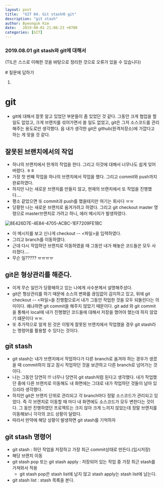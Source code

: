 ```yaml
---
layout: post
title:  "GIT 04. Git stash와 git"
description: "git stash"
author: Byeonguk Kim
date:   2019-08-01 21:06:23 +0700
categories: [GIT]
---
```


### 2019.08.01 git stash와 git에 대해서

(TIL은 스스로 이해한 것을 바탕으로 정리한 것으로 오류가 있을 수 있습니다)

\# 질문에 답하기

1. 
 
# git

* git에 대해서 잘못 알고 있었던 부분들이 좀 있었던 것 같다. 그동안 크게 협업을 할 일도 없었고, 크게 브랜치를 섞어가면서 쓸 일도 없었고, git은 그저  소스코드를 관리해주는 용도로만 생각했다. 음 내가 생각한 git은  github(원격저장소)에 가깝다고 하는 게 맞을 것 같다.

## 잘못된 브랜치에서의 작업

* 하나의 브랜치에서 한개의 작업을 한다. 그리고 이것에 대해서 너무나도 쉽게 잊어버렸다. ㅎㅎ
* 가장 첫 번째 작업을 하나의 브랜치에서 작업을 했다. 그리고 commit와 push까지 완료하였다.
* 하지만 나는 새로운 브랜치를 만들지 않고, 현재의 브랜치에서 또 작업을 진행했다....
* 평소 같았으면 또 commit과 push를 했을테지만 여기는 회사다 ㅠㅠ
* 당황한 나는 새로운 브랜치로 옴겨가려고 하였다. 그리고 git checkout master 명령으로 master브랜치로 가려고 하니, 에러 메시지가 발생하였다.

![8E426D7E-4E84-4705-ACBC-1EF7209FE1BC](https://user-images.githubusercontent.com/46436843/62257630-44b38380-b441-11e9-9e9e-009244aa8aa6.png)


* 이 메시지를 보고 신나게 checkout -- <파일>을 입력하였다.
* 그리고 branch를 이동하였다.
* 근데 다시 작업하던 브랜치로 이동하였을 때 그동안 내가 해놓은 코드들은 모두 사라졌다....
* 무슨 일????? ㅠㅠㅠㅠ

## git은 형상관리를 해준다.

* 이게 무슨 일인가 당황해하고 있는 나에게 사수분께서 설명해주셨다.
* git은 형상관리를 하기 때문에 소스의 변화를 끊임없이 감지하고 있고, 위에 git checkout -- <파일>을 진행함으로서 내가 그동안 작업한 것을 모두 되돌린다는 의미이다. 왜냐하면 git commit을 해주지 않았기 때문이다. git add 와 git commit을 통해서 local에 내가 진행했던 코드들에 대해서 저장을 했어야 했는데 하지 않았기 떄문이다 ㅠㅠ.
* 또 추가적으로 알게 된 것은 이렇게 잘못된 브랜치에서 작업했을 경우 git stash라는 명령어를 활용할 수 있다는 것이다.

## git stash

* git stash는 내가 브랜치에서 작업하다가 다른 branch로 옴겨야 하는 경우가 생겼을 때 commit하지 않고 잠시 작업하던 것을 보관하고 다른  branch로 넘어가는 것이다.
* 나는 그동안 당연히 !!! 너무나 당연히 git stash처럼 된다고 생각했다. 내가 작업했던 중에 다른 브랜치로 이동해도 내 화면에는 그대로 내가 작업하던 것들이 남아 있으리라 생각했다.
* 하지만 git은 브랜치  단위로 관리되고 각 branch마다 정말 소스코드가 관리되고 있었다. 즉 각 브랜치로 이동할 때 마다 내 화면에도 소스코드가 모두 변한다는 것이다. 그 동안 진행하였던 프로젝트는 크지 않아 크게 느끼지 않았는데 정말 브랜치를 이동해보니 각각의 코드 상황이 달랐다.
* 따라서 만약에 해당 상황이 발생하면 git stash를 기억하자

## git stash 명령어

* git stash : 하던 작업을 저장하고 가장 최근 commit상태로 만든다.(임시저장)
* 해당 브랜치 이동
* git stash pop 또는 git stash apply : 저장되어 있는 작업 중 가장 최근 stash를 가져와서 적용
    * git stash pop은 stash list에 남지 않고 stash apply는 stash list에 남는다.
* git stash list : stash 목록을 본다.

